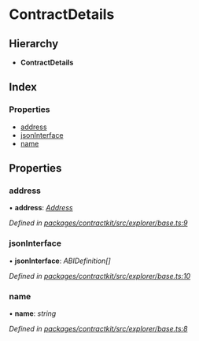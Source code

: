# ContractDetails

## Hierarchy

* **ContractDetails**

## Index

### Properties

* [address](_explorer_base_.contractdetails.md#address)
* [jsonInterface](_explorer_base_.contractdetails.md#jsoninterface)
* [name](_explorer_base_.contractdetails.md#name)

## Properties

### address

• **address**: [_Address_](../external-modules/_base_.md#address)

_Defined in_ [_packages/contractkit/src/explorer/base.ts:9_](https://github.com/celo-org/celo-monorepo/blob/master/packages/contractkit/src/explorer/base.ts#L9)

### jsonInterface

• **jsonInterface**: _ABIDefinition\[\]_

_Defined in_ [_packages/contractkit/src/explorer/base.ts:10_](https://github.com/celo-org/celo-monorepo/blob/master/packages/contractkit/src/explorer/base.ts#L10)

### name

• **name**: _string_

_Defined in_ [_packages/contractkit/src/explorer/base.ts:8_](https://github.com/celo-org/celo-monorepo/blob/master/packages/contractkit/src/explorer/base.ts#L8)

